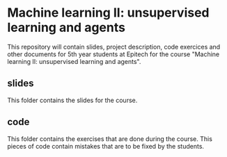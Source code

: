 # Machine learning II: unsupervised learning and agents

This repository will contain slides, project description,
code exercices and other documents for 5th year students at Epitech
for the course "Machine learning II: unsupervised learning and agents".

## slides

This folder contains the slides for the course.

## code

This folder contains the exercises that are done during the course. This pieces
of code contain mistakes that are to be fixed by the students.

